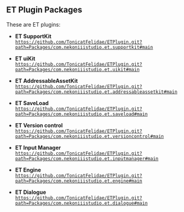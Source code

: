 ## ET Plugin Packages

These are ET plugins:

- **ET SupportKit**  
  [`https://github.com/TonicatFelidae/ETPlugin.git?path=Packages/com.nekoniiistudio.et.supportkit#main`](https://github.com/TonicatFelidae/ETPlugin.git?path=Packages/com.nekoniiistudio.et.supportkit#main)

- **ET uiKit**  
  [`https://github.com/TonicatFelidae/ETPlugin.git?path=Packages/com.nekoniiistudio.et.uikit#main`](https://github.com/TonicatFelidae/ETPlugin.git?path=Packages/com.nekoniiistudio.et.uikit#main)

- **ET AddressableAssetKit**  
  [`https://github.com/TonicatFelidae/ETPlugin.git?path=Packages/com.nekoniiistudio.et.addressableassetkit#main`](https://github.com/TonicatFelidae/ETPlugin.git?path=Packages/com.nekoniiistudio.et.addressableassetkit#main)

- **ET SaveLoad**  
  [`https://github.com/TonicatFelidae/ETPlugin.git?path=Packages/com.nekoniiistudio.et.saveload#main`](https://github.com/TonicatFelidae/ETPlugin.git?path=Packages/com.nekoniiistudio.et.saveload#main)

- **ET Version control**  
  [`https://github.com/TonicatFelidae/ETPlugin.git?path=Packages/com.nekoniiistudio.et.versioncontrol#main`](https://github.com/TonicatFelidae/ETPlugin.git?path=Packages/com.nekoniiistudio.et.versioncontrol#main)

- **ET Input Manager**  
  [`https://github.com/TonicatFelidae/ETPlugin.git?path=Packages/com.nekoniiistudio.et.inputmanager#main`](https://github.com/TonicatFelidae/ETPlugin.git?path=Packages/com.nekoniiistudio.et.inputmanager#main)

- **ET Engine**  
  [`https://github.com/TonicatFelidae/ETPlugin.git?path=Packages/com.nekoniiistudio.et.engine#main`](https://github.com/TonicatFelidae/ETPlugin.git?path=Packages/com.nekoniiistudio.et.engine#main)

- **ET Dialogue**  
  [`https://github.com/TonicatFelidae/ETPlugin.git?path=Packages/com.nekoniiistudio.et.dialogue#main`](https://github.com/TonicatFelidae/ETPlugin.git?path=Packages/com.nekoniiistudio.et.dialogue#main)
